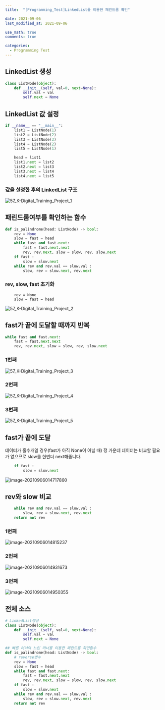 ```yaml
---
title:  "[Programming_Test]LinkedList를 이용한 패린드롬 확인"

date: 2021-09-06
last_modified_at: 2021-09-06

use_math: true
comments: true

categories:
  - Programming Test
---
```


## LinkedList 생성

```python
class ListNode(object):
    def __init__(self, val=0, next=None):
        self.val = val
        self.next = None
```



## LinkedList 값 설정

```python
if __name__ == "__main__":
    list1 = ListNode(1)
    list2 = ListNode(2)
    list3 = ListNode(3)
    list4 = ListNode(2)
    list5 = ListNode(1)

    head = list1
    list1.next = list2
    list2.next = list3
    list3.next = list4
    list4.next = list5
```



### 값을 설정한 후의 LinkedList 구조

![57_K-Digital_Training_Project_1](\assets\images\57_K-Digital_Training_Project_1.png)





## 패린드롬여부를 확인하는 함수

```python
def is_palindrome(head: ListNode) -> bool:
    rev = None
    slow = fast = head
    while fast and fast.next:
        fast = fast.next.next
        rev, rev.next, slow = slow, rev, slow.next
    if fast :
        slow = slow.next
    while rev and rev.val == slow.val :
        slow, rev = slow.next, rev.next
```



### rev, slow, fast 초기화

```
    rev = None
    slow = fast = head
```

![57_K-Digital_Training_Project_2](\assets\images\57_K-Digital_Training_Project_2.png)



## fast가 끝에 도달할 때까지 반복

```python
while fast and fast.next:
    fast = fast.next.next
    rev, rev.next, slow = slow, rev, slow.next
```



### 1번째

![57_K-Digital_Training_Project_3](\assets\images\57_K-Digital_Training_Project_3.png)



### 2번째

![57_K-Digital_Training_Project_4](\assets\images\57_K-Digital_Training_Project_4.png)



### 3번째

![57_K-Digital_Training_Project_5](\assets\images\57_K-Digital_Training_Project_5.png)



## fast가 끝에 도달

데이터가 홀수개일 경우(fast가 아직 None이 아닐 때) 정 가운데 데이터는 비교할 필요가 없으므로  slow를 한번더 next해줍니다.

```python
    if fast :
        slow = slow.next
```

![image-20210906014717860](\assets\images\57_K-Digital_Training_Project_6.png)



## rev와 slow 비교

```python
    while rev and rev.val == slow.val :
        slow, rev = slow.next, rev.next
    return not rev
```

### 1번째

![image-20210906014815237](\assets\images\57_K-Digital_Training_Project_7.png)



### 2번째

![image-20210906014931673](\assets\images\57_K-Digital_Training_Project_8.png)



### 3번째

![image-20210906014950355](\assets\images\57_K-Digital_Training_Project_9.png)



## 전체 소스

```python
# LinkedList생성
class ListNode(object):
    def __init__(self, val=0, next=None):
        self.val = val
        self.next = None

## 빠른 러너와 느린 러너를 이용한 패린드롬 확인함수
def is_palindrome(head: ListNode) -> bool:
    # reverse변수
    rev = None
    slow = fast = head
    while fast and fast.next:
        fast = fast.next.next
        rev, rev.next, slow = slow, rev, slow.next
    if fast :
        slow = slow.next
    while rev and rev.val == slow.val :
        slow, rev = slow.next, rev.next
    return not rev
```

